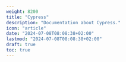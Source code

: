 ```yaml
---
weight: 8200
title: "Cypress"
description: "Documentation about Cypress."
icon: "article"
date: "2024-07-08T08:08:38+02:00"
lastmod: "2024-07-08T08:08:38+02:00"
draft: true
toc: true
---
```

